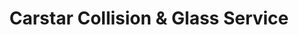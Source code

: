 ---
title: "Carstar Collision & Glass Service"
url: /london/carstar-collision-und-glass-service-46/
shop: Autowerkstatt
---